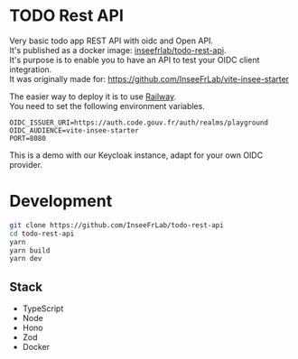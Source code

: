 
# TODO Rest API

Very basic todo app REST API with oidc and Open API.  
It's published as a docker image: [inseefrlab/todo-rest-api](https://hub.docker.com/r/inseefrlab/todo-rest-api).  
It's purpose is to enable you to have an API to test your OIDC client integration.  
It was originally made for: https://github.com/InseeFrLab/vite-insee-starter  

The easier way to deploy it is to use [Railway](https://railway.app/).  
You need to set the following environment variables.  

```.env
OIDC_ISSUER_URI=https://auth.code.gouv.fr/auth/realms/playground
OIDC_AUDIENCE=vite-insee-starter
PORT=8080
```

This is a demo with our Keycloak instance, adapt for your own OIDC provider.  

# Development

```bash
git clone https://github.com/InseeFrLab/todo-rest-api
cd todo-rest-api
yarn
yarn build
yarn dev
```

## Stack

- TypeScript
- Node
- Hono
- Zod
- Docker